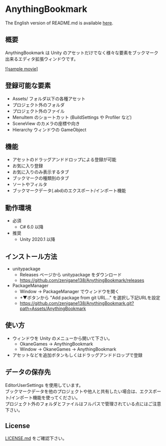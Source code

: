AnythingBookmark
============
The English version of README.md is available [here](/README.md).

概要
---
AnythingBookmark は Unity のアセットだけでなく様々な要素をブックマーク出来るエディタ拡張ウィンドウです。  

[![sample movie]](https://www.youtube.com/watch?v=90AzotPUc9g)  

登録可能な要素
---
- Assets/ フォルダ以下の各種アセット
- プロジェクト外のフォルダ
- プロジェクト外のファイル
- MenuItem のショートカット (BuildSettings や Profiler など)
- SceneView のカメラの座標や向き
- Hierarchy ウィンドウの GameObject

機能
---
- アセットのドラッグアンドドロップによる登録が可能
- お気に入り登録
- お気に入りのみ表示するタブ
- ブックマークの種類別のタブ
- ソートやフィルタ
- ブックマークデータ(.abd)のエクスポート/インポート機能

動作環境
---
- 必須
  - C# 6.0 以降
- 推奨
  - Unity 2020.1 以降

インストール方法
---
- unitypackage
  - Releases ページから unitypackage をダウンロード
  - https://github.com/zenigane138/AnythingBookmark/releases
- PackageManager
  - Window -> PackageManager でウィンドウを開く
  - +▼ボタンから "Add package from git URL..." を選択し下記URLを設定
  - https://github.com/zenigane138/AnythingBookmark.git?path=Assets/AnythingBookmark

使い方
---
- ウィンドウを Unity のメニューから開いて下さい。
  - OkaneGames -> AnythingBookmark
  - Window -> OkaneGames -> AnythingBookmark
- アセットなどを追加ボタンもしくはドラッグアンドドロップで登録

データの保存先
---
EditorUserSettings を使用しています。  
ブックマークデータを他のプロジェクトや他人と共有したい場合は、エクスポート/インポート機能を使ってください。  
プロジェクト外のフォルダとファイルはフルパスで管理されている点にはご注意下さい。

License
---
[LICENSE.md](/LICENSE.md) をご確認下さい。
